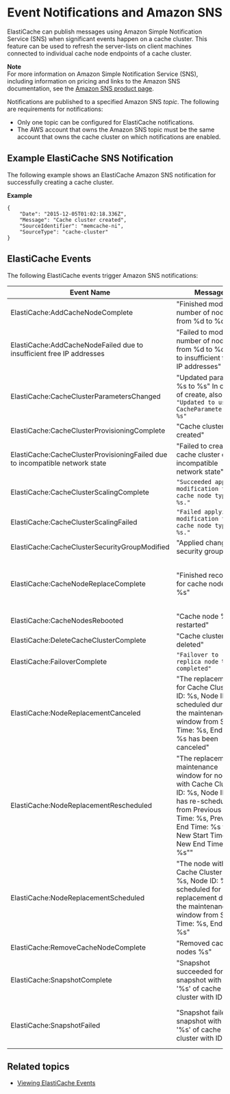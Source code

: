 # Event Notifications and Amazon SNS<a name="ElastiCacheSNS"></a>

ElastiCache can publish messages using Amazon Simple Notification Service \(SNS\) when significant events happen on a cache cluster\. This feature can be used to refresh the server\-lists on client machines connected to individual cache node endpoints of a cache cluster\.

**Note**  
For more information on Amazon Simple Notification Service \(SNS\), including information on pricing and links to the Amazon SNS documentation, see the [Amazon SNS product page](https://aws.amazon.com/sns)\.

Notifications are published to a specified Amazon SNS *topic*\. The following are requirements for notifications:
+ Only one topic can be configured for ElastiCache notifications\.
+ The AWS account that owns the Amazon SNS topic must be the same account that owns the cache cluster on which notifications are enabled\.

## Example ElastiCache SNS Notification<a name="ElastiCache.SNS.Sample"></a>

The following example shows an ElastiCache Amazon SNS notification for successfully creating a cache cluster\.

**Example**  

```
{
    "Date": "2015-12-05T01:02:18.336Z",
    "Message": "Cache cluster created",
    "SourceIdentifier": "memcache-ni",
    "SourceType": "cache-cluster"
}
```

## ElastiCache Events<a name="ElastiCacheSNS.Events"></a>

The following ElastiCache events trigger Amazon SNS notifications:


| Event Name | Message | Description | 
| --- | --- | --- | 
|  ElastiCache:AddCacheNodeComplete  |  "Finished modifying number of nodes from %d to %d"  |  A cache node has been added to the cache cluster and is ready for use\.  | 
|  ElastiCache:AddCacheNodeFailed due to insufficient free IP addresses  |  "Failed to modify number of nodes from %d to %d due to insufficient free IP addresses"  |  A cache node could not be added because there are not enough available IP addresses\.  | 
|  ElastiCache:CacheClusterParametersChanged  |  "Updated parameter %s to %s" In case of create, also send `"Updated to use a CacheParameterGroup %s"`  |  One or more cache cluster parameters have been changed\.  | 
|  ElastiCache:CacheClusterProvisioningComplete  |  "Cache cluster created"  |  The provisioning of a cache cluster is completed, and the cache nodes in the cache cluster are ready to use\.  | 
|  ElastiCache:CacheClusterProvisioningFailed due to incompatible network state  |  "Failed to create the cache cluster due to incompatible network state"  |  An attempt was made to launch a new cache cluster into a nonexistent virtual private cloud \(VPC\)\.  | 
| ElastiCache:CacheClusterScalingComplete  | `"Succeeded applying modification to cache node type to %s."` | : Scale up for cache\-cluster completed successfully\. | 
| ElastiCache:CacheClusterScalingFailed | `"Failed applying modification to cache node type to %s."` | Scale\-up operation on cache\-cluster failed\.  | 
|  ElastiCache:CacheClusterSecurityGroupModified  |  "Applied change to security group"  |  One of the following events has occurred: [\[See the AWS documentation website for more details\]](http://docs.aws.amazon.com/AmazonElastiCache/latest/mem-ug/ElastiCacheSNS.html)  | 
|  ElastiCache:CacheNodeReplaceComplete  |  "Finished recovery for cache nodes %s"  |  ElastiCache has detected that the host running a cache node is degraded or unreachable and has completed replacing the cache node\.  The DNS entry for the replaced cache node is not changed\.  In most instances, you do not need to refresh the server\-list for your clients when this event occurs\. However, some cache client libraries may stop using the cache node even after ElastiCache has replaced the cache node; in this case, the application should refresh the server\-list when this event occurs\.  | 
|  ElastiCache:CacheNodesRebooted  |  "Cache node %s restarted"  |  One or more cache nodes has been rebooted\. Message \(Memcached\): `"Cache node %s shutdown"` Then a second message: `"Cache node %s restarted"`  | 
|  ElastiCache:DeleteCacheClusterComplete  |  "Cache cluster deleted"  |  The deletion of a cache cluster and all associated cache nodes has completed\.  | 
| ElastiCache:FailoverComplete | `"Failover to replica node %s completed"` | Failover over to a replica node was successful\. | 
|  ElastiCache:NodeReplacementCanceled  |  "The replacement for Cache Cluster ID: %s, Node ID: %s scheduled during the maintenance window from Start Time: %s, End Time: %s has been canceled"  |  A node in your cluster that was scheduled for replacement is no longer scheduled for replacement\.   | 
|  ElastiCache:NodeReplacementRescheduled  |  "The replacement in maintenance window for node with Cache Cluster ID: %s, Node ID: %s has re\-scheduled from Previous Start Time: %s, Previous End Time: %s to New Start Time: %s, New End Time: %s""  |  A node in your cluster previously scheduled for replacement has been rescheduled for replacement during the new window described in the notification\.  For information on what actions you can take, see [Replacing Nodes](CacheNodes.NodeReplacement.md)\.  | 
|  ElastiCache:NodeReplacementScheduled  |  "The node with Cache Cluster ID: %s, Node ID: %s is scheduled for replacement during the maintenance window from Start Time: %s, End Time: %s"  |  A node in your cluster is scheduled for replacement during the window described in the notification\.  For information on what actions you can take, see [Replacing Nodes](CacheNodes.NodeReplacement.md)\.  | 
|  ElastiCache:RemoveCacheNodeComplete  |  "Removed cache nodes %s"  |  A cache node has been removed from the cache cluster\.  | 
|  ElastiCache:SnapshotComplete  |  "Snapshot succeeded for snapshot with ID '%s' of cache cluster with ID '%s'"  |  A cache snapshot has completed successfully\.  | 
|  ElastiCache:SnapshotFailed  |  "Snapshot failed for snapshot with ID '%s' of cache cluster with ID '%s'"  |  A cache snapshot has failed\. See the cluster’s cache events for more a detailed cause\. If you describe the snapshot, see [https://docs.aws.amazon.com/AmazonElastiCache/latest/APIReference/API_DescribeSnapshots.html](https://docs.aws.amazon.com/AmazonElastiCache/latest/APIReference/API_DescribeSnapshots.html), the status will be `failed`\.  | 

## Related topics<a name="ElastiCacheSNS.SeeAlso"></a>
+ [Viewing ElastiCache Events](ECEvents.Viewing.md)